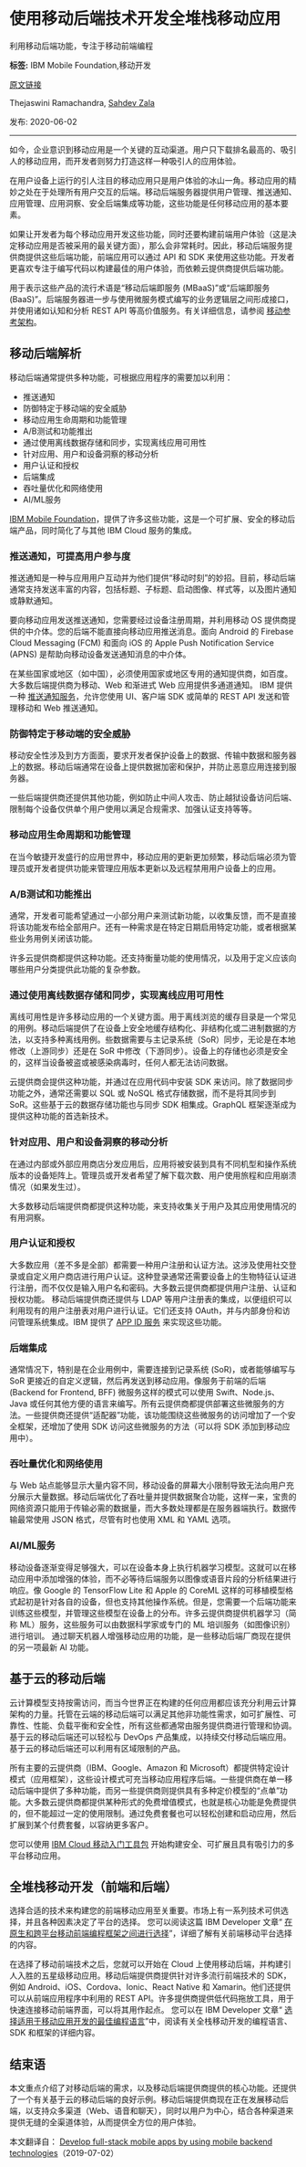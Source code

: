 # 使用移动后端技术开发全堆栈移动应用
利用移动后端功能，专注于移动前端编程

**标签:** IBM Mobile Foundation,移动开发

[原文链接](https://developer.ibm.com/zh/articles/develop-full-stack-mobile-apps-by-using-mobile-backend-technologies/)

Thejaswini Ramachandra, [Sahdev Zala](https://developer.ibm.com/zh/profiles/spzala)

发布: 2020-06-02

* * *

如今，企业意识到移动应用是一个关键的互动渠道。用户只下载排名最高的、吸引人的移动应用，而开发者则努力打造这样一种吸引人的应用体验。

在用户设备上运行的引人注目的移动应用只是用户体验的冰山一角。移动应用的精妙之处在于处理所有用户交互的后端。移动后端服务器提供用户管理、推送通知、应用管理、应用洞察、安全后端集成等功能，这些功能是任何移动应用的基本要素。

如果让开发者为每个移动应用开发这些功能，同时还要构建前端用户体验（这是决定移动应用是否被采用的最关键方面），那么会非常耗时。因此，移动后端服务提供商提供这些后端功能，前端应用可以通过 API 和 SDK 来使用这些功能。开发者更喜欢专注于编写代码以构建最佳的用户体验，而依赖云提供商提供后端功能。

用于表示这些产品的流行术语是“移动后端即服务 (MBaaS)”或“后端即服务 (BaaS)”。后端服务器进一步与使用微服务模式编写的业务逻辑层之间形成接口，并使用诸如认知和分析 REST API 等高价值服务。有关详细信息，请参阅 [移动参考架构](https://www.ibm.com/cloud/garage/architectures/mobileArchitecture/reference-architecture)。

## 移动后端解析

移动后端通常提供多种功能，可根据应用程序的需要加以利用：

- 推送通知
- 防御特定于移动端的安全威胁
- 移动应用生命周期和功能管理
- A/B测试和功能推出
- 通过使用离线数据存储和同步，实现离线应用可用性
- 针对应用、用户和设备洞察的移动分析
- 用户认证和授权
- 后端集成
- 吞吐量优化和网络使用
- AI/ML服务

[IBM Mobile Foundation](https://www.ibm.com/cn-zh/cloud/mobile-foundation)，提供了许多这些功能，这是一个可扩展、安全的移动后端产品，同时简化了与其他 IBM Cloud 服务的集成。

### 推送通知，可提高用户参与度

推送通知是一种与应用用户互动并为他们提供“移动时刻”的妙招。目前，移动后端通常支持发送丰富的内容，包括标题、子标题、启动图像、样式等，以及图片通知或静默通知。

要向移动应用发送推送通知，您需要经过设备注册周期，并利用移动 OS 提供商提供的中介体。您的后端不能直接向移动应用推送消息。面向 Android 的 Firebase Cloud Messaging (FCM) 和面向 iOS 的 Apple Push Notification Service (APNS) 是帮助向移动设备发送通知消息的中介体。

在某些国家或地区（如中国），必须使用国家或地区专用的通知提供商，如百度。大多数后端提供商为移动、Web 和渐进式 Web 应用提供多通道通知。 IBM 提供一种 [推送通知服务](https://www.ibm.com/cn-zh/cloud/push-notifications)，允许您使用 UI、客户端 SDK 或简单的 REST API 发送和管理移动和 Web 推送通知。

### 防御特定于移动端的安全威胁

移动安全性涉及到方方面面，要求开发者保护设备上的数据、传输中数据和服务器上的数据。移动后端通常在设备上提供数据加密和保护，并防止恶意应用连接到服务器。

一些后端提供商还提供其他功能，例如防止中间人攻击、防止越狱设备访问后端、限制每个设备仅供单个用户使用以满足合规需求、加强认证支持等等。

### 移动应用生命周期和功能管理

在当今敏捷开发盛行的应用世界中，移动应用的更新更加频繁，移动后端必须为管理员或开发者提供功能来管理应用版本更新以及远程禁用用户设备上的应用。

### A/B测试和功能推出

通常，开发者可能希望通过一小部分用户来测试新功能，以收集反馈，而不是直接将该功能发布给全部用户。还有一种需求是在特定日期启用特定功能，或者根据某些业务用例关闭该功能。

许多云提供商都提供这种功能。还支持衡量功能的使用情况，以及用于定义应该向哪些用户分类提供此功能的复杂参数。

### 通过使用离线数据存储和同步，实现离线应用可用性

离线可用性是许多移动应用的一个关键方面。用于离线浏览的缓存目录是一个常见的用例。移动后端提供了在设备上安全地缓存结构化、非结构化或二进制数据的方法，以支持多种离线用例。些数据需要与主记录系统（SoR）同步，无论是在本地修改（上游同步）还是在 SoR 中修改（下游同步）。设备上的存储也必须是安全的，这样当设备被盗或被感染病毒时，任何人都无法访问数据。

云提供商会提供这种功能，并通过在应用代码中安装 SDK 来访问。除了数据同步功能之外，通常还需要以 SQL 或 NoSQL 格式存储数据，而不是将其同步到 SoR。这些基于云的数据存储功能也与同步 SDK 相集成。GraphQL 框架逐渐成为提供这种功能的首选新技术。

### 针对应用、用户和设备洞察的移动分析

在通过内部或外部应用商店分发应用后，应用将被安装到具有不同机型和操作系统版本的设备矩阵上。管理员或开发者希望了解下载次数、用户使用旅程和应用崩溃情况（如果发生过）。

大多数移动后端提供商都提供这种功能，来支持收集关于用户及其应用使用情况的有用洞察。

### 用户认证和授权

大多数应用（差不多是全部）都需要一种用户注册和认证方法。这涉及使用社交登录或自定义用户商店进行用户认证。这种登录通常还需要设备上的生物特征认证进行注册，而不仅仅是输入用户名和密码。大多数云提供商都提供用户注册、认证和授权功能。 移动后端提供商还提供与 LDAP 等用户注册表的集成，以便组织可以利用现有的用户注册表对用户进行认证。它们还支持 OAuth，并与内部身份和访问管理系统集成。IBM 提供了 [APP ID 服务](https://cloud.ibm.com/catalog/services/app-id?cm_sp=ibmdev-_-developer-articles-_-cloudreg) 来实现这些功能。

### 后端集成

通常情况下，特别是在企业用例中，需要连接到记录系统 (SoR)，或者能够编写与 SoR 更接近的自定义逻辑，然后再发送到移动应用。像服务于前端的后端 (Backend for Frontend, BFF) 微服务这样的模式可以使用 Swift、Node.js、Java 或任何其他方便的语言来编写。所有云提供商都提供部署这些微服务的方法。一些提供商还提供“适配器”功能，该功能围绕这些微服务的访问增加了一个安全框架，还增加了使用 SDK 访问这些微服务的方法（可以将 SDK 添加到移动应用中）。

### 吞吐量优化和网络使用

与 Web 站点能够显示大量内容不同，移动设备的屏幕大小限制导致无法向用户充分展示大量数据。移动后端优化了吞吐量并提供数据聚合功能，这样一来，宝贵的网络资源只能用于传输必需的数据量，而大多数处理都是在服务器端执行。数据传输最常使用 JSON 格式，尽管有时也使用 XML 和 YAML 选项。

### AI/ML服务

移动设备逐渐变得足够强大，可以在设备本身上执行机器学习模型。这就可以在移动应用中添加增强的体验，而不必等待后端服务以图像或语音片段的分析结果进行响应。像 Google 的 TensorFlow Lite 和 Apple 的 CoreML 这样的可移植模型格式起初是针对各自的设备，但也支持其他操作系统。但是，您需要一个后端功能来训练这些模型，并管理这些模型在设备上的分布。许多云提供商提供机器学习（简称 ML）服务，这些服务可以由数据科学家或专门的 ML 培训服务（如图像识别）进行培训。 通过聊天机器人增强移动应用的功能，是一些移动后端厂商现在提供的另一项最新 AI 功能。

## 基于云的移动后端

云计算模型支持按需访问，而当今世界正在构建的任何应用都应该充分利用云计算架构的力量。托管在云端的移动后端可以满足其他非功能性需求，如可扩展性、可靠性、性能、负载平衡和安全性，所有这些都通常由服务提供商进行管理和协调。基于云的移动后端还可以轻松与 DevOps 产品集成，以持续交付移动后端应用。基于云的移动后端还可以利用有区域限制的产品。

所有主要的云提供商（IBM、Google、Amazon 和 Microsoft）都提供特定设计模式（应用框架），这些设计模式可充当移动应用程序后端。一些提供商在单一移动后端中提供了多种功能，而另一些提供商则提供具有多种定价模型的“点单”功能。大多数云提供商都提供某种形式的免费增值模式，也就是核心功能是免费提供的，但不能超过一定的使用限制。通过免费套餐也可以轻松创建和启动应用，然后扩展到某个付费套餐，以容纳更多客户。

您可以使用 [IBM Cloud 移动入门工具包](https://cloud.ibm.com/developer/mobile/dashboard?cm_sp=ibmdev-_-developer-articles-_-cloudreg) 开始构建安全、可扩展且具有吸引力的多平台移动应用。

## 全堆栈移动开发（前端和后端）

选择合适的技术来构建您的前端移动应用至关重要。市场上有一系列技术可供选择，并且各种因素决定了平台的选择。 您可以阅读这篇 IBM Developer 文章“ [在原生和跨平台移动前端编程框架之间进行选择](/zh/articles/deciding-between-native-and-cross-platform-mobile-frontend-programming-frameworks)”，详细了解有关前端移动平台选择的内容。

在选择了移动前端技术之后，您就可以开始在 Cloud 上使用移动后端，并构建引人入胜的五星级移动应用。移动后端提供商提供针对许多流行前端技术的 SDK，例如 Android、iOS、Cordova、Ionic、React Native 和 Xamarin。他们还提供可以从前端应用程序中利用的 REST API。许多提供商提供低代码拖放工具，用于快速连接移动前端界面，可以将其用作起点。 您可以在 IBM Developer 文章“ [选择适用于移动应用开发的最佳编程语言](/zh/articles/choosing-the-best-programming-language-for-mobile-app-development)”中，阅读有关全栈移动开发的编程语言、SDK 和框架的详细内容。

## 结束语

本文重点介绍了对移动后端的需求，以及移动后端提供商提供的核心功能。还提供了一个有关基于云的移动后端的良好示例。移动后端提供商现在正在发展移动后端，以支持众多渠道（Web、语音和聊天），同时以用户为中心，结合各种渠道来提供无缝的全渠道体验，从而提供全方位的用户体验。

本文翻译自： [Develop full-stack mobile apps by using mobile backend technologies](https://developer.ibm.com/articles/develop-full-stack-mobile-apps-by-using-mobile-backend-technologies/)（2019-07-02）